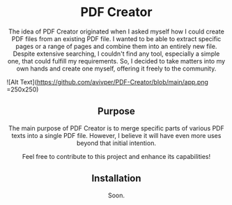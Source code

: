 <h1 style="text-align:center;">PDF Creator</h1>

<p style="text-align:center;">The idea of PDF Creator originated when I asked myself how I could create PDF files from an existing PDF file. I wanted to be able to extract specific pages or a range of pages and combine them into an entirely new file. Despite extensive searching, I couldn't find any tool, especially a simple one, that could fulfill my requirements. So, I decided to take matters into my own hands and create one myself, offering it freely to the community.
</p>

![Alt Text](https://github.com/avivper/PDF-Creator/blob/main/app.png =250x250)

<h2 style="text-align:center;">Purpose</h2>

<p style="text-align:center;">The main purpose of PDF Creator is to merge specific parts of various PDF texts into a single PDF file. However, I believe it will have even more uses beyond that initial intention.</p>

<p style="text-align:center;">Feel free to contribute to this project and enhance its capabilities!</p>

<h2 style="text-align:center;">Installation</h2>

<p style="text-align:center;">Soon.</p>
